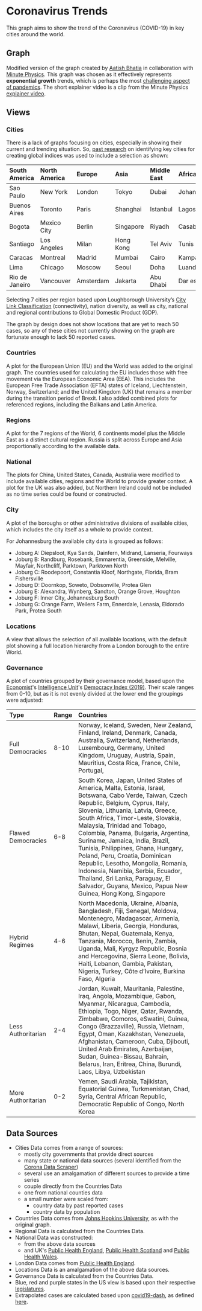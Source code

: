 # Coronavirus Trends

This graph aims to show the trend of the Coronavirus (COVID-19) in key cities around the world.

## Graph

Modified version of the graph created by [Aatish Bhatia](https://aatishb.com/covidtrends/) in collaboration with [Minute Physics](https://www.youtube.com/user/minutephysics). This graph was chosen as it effectively represents **exponential growth** trends, which is perhaps the most [challenging aspect of pandemics](https://www.youtube.com/watch?v=Kas0tIxDvrg). The short explainer video is a clip from the Minute Physics [explainer video](https://www.youtube.com/watch?v=54XLXg4fYsc).

## Views

### Cities

There is a lack of graphs focusing on cities, especially in showing their current and trending situation. So, [past research](https://www.rca.ac.uk/research-innovation/research-centres/helen-hamlyn-centre/research-projects/2018-projects/global-healthcare-index/) on identifying key cities for creating global indices was used to include a selection as shown:

|South America| North America  | Europe | Asia | Middle East | Africa | Oceania|
|:--------------|:--------------|:-------|:-----|:------------|:-------|:-------|
| Sao Paulo | New York | London | Tokyo | Dubai | Johannesburg | Sydney |
| Buenos Aires | Toronto | Paris | Shanghai | Istanbul | Lagos | Auckland |
| Bogota | Mexico City | Berlin | Singapore |Riyadh  | Casablanca | Honolulu |
| Santiago | Los Angeles | Milan | Hong Kong |Tel Aviv| Tunis | Melbourne |
| Caracas | Montreal | Madrid | Mumbai | Cairo| Kampala | Wellington |
| Lima | Chicago | Moscow | Seoul | Doha | Luanda | Brisbane |
| Rio de Janeiro | Vancouver | Amsterdam | Jakarta | Abu Dhabi | Dar es Salaam | Christchurch |

Selecting 7 cities per region based upon Loughborough University’s [City Link Classification](https://www.lboro.ac.uk/gawc/world2018link.html) (connectivity), nation diversity, as well as city, national and regional contributions to Global Domestic Product (GDP). 

The graph by design does not show locations that are yet to reach 50 cases, so any of these cities not currently showing on the graph are fortunate enough to lack 50 reported cases.

### Countries

A plot for the European Union (EU) and the World was added to the original graph. The countries used for calculating the EU includes those with free movement via the European Economic Area (EEA). This includes the European Free Trade Association (EFTA) states of Iceland, Liechtenstein, Norway, Switzerland; and the United Kingdom (UK) that remains a member during the transition period of Brexit. I also added combined plots for referenced regions, including the Balkans and Latin America.

### Regions

A plot for the 7 regions of the World, 6 continents model plus the Middle East as a distinct cultural region. Russia is split across Europe and Asia proportionally according to the available data. 

### National

The plots for China, United States, Canada, Australia were modified to include available cities, regions and the World to provide greater context. A plot for the UK was also added, but Northern Ireland could not be included as no time series could be found or constructed.

### City

A plot of the boroughs or other administrative divisions of available cities, which includes the city itself as a whole to provide context. 

For Johannesburg the available city data is grouped as follows:

- Joburg A: Diepsloot, Kya Sands, Dainfern, Midrand, Lanseria, Fourways
- Joburg B: Randburg, Rosebank, Emmarentia, Greenside, Melville, Mayfair, Northcliff, Parktown, Parktown North
- Joburg C: Roodepoort, Constantia Kloof, Northgate, Florida, Bram Fishersville
- Joburg D: Doornkop, Soweto, Dobsonville, Protea Glen
- Joburg E: Alexandra, Wynberg, Sandton, Orange Grove, Houghton
- Joburg F: Inner City, Johannesburg South
- Joburg G: Orange Farm, Weilers Farm, Ennerdale, Lenasia, Eldorado Park, Protea South


### Locations

A view that allows the selection of all available locations, with the default plot showing a full location hierarchy from a London borough to the entire World.

### Governance

A plot of countries grouped by their governance model, based upon the [Economist](https://www.economist.com/)'s [Intelligence Unit](https://www.eiu.com/n/)'s [Democracy Index (2019)](https://www.eiu.com/topic/democracy-index). Their scale ranges from 0-10, but as it is not evenly divided at the lower end the groupings were adjusted:

| Type | Range | Countries |
|:-----|:------|:----------|
| Full Democracies | 8-10 | Norway, Iceland, Sweden, New Zealand, Finland, Ireland, Denmark, Canada, Australia, Switzerland, Netherlands, Luxembourg, Germany, United Kingdom, Uruguay, Austria, Spain, Mauritius, Costa Rica, France, Chile, Portugal,  |
| Flawed Democracies | 6-8 | South Korea, Japan, United States of America, Malta, Estonia, Israel, Botswana, Cabo Verde, Taiwan, Czech Republic, Belgium, Cyprus, Italy, Slovenia, Lithuania, Latvia, Greece, South Africa, Timor-Leste, Slovakia, Malaysia, Trinidad and Tobago, Colombia, Panama, Bulgaria, Argentina, Suriname, Jamaica, India, Brazil, Tunisia, Philippines, Ghana, Hungary, Poland, Peru, Croatia, Dominican Republic, Lesotho, Mongolia, Romania, Indonesia, Namibia, Serbia, Ecuador, Thailand, Sri Lanka, Paraguay, El Salvador, Guyana, Mexico, Papua New Guinea, Hong Kong, Singapore  |
| Hybrid Regimes | 4-6 | North Macedonia, Ukraine, Albania, Bangladesh, Fiji, Senegal, Moldova, Montenegro, Madagascar, Armenia, Malawi, Liberia, Georgia, Honduras, Bhutan, Nepal, Guatemala, Kenya, Tanzania, Morocco, Benin, Zambia, Uganda, Mali, Kyrgyz Republic, Bosnia and Hercegovina, Sierra Leone, Bolivia, Haiti, Lebanon, Gambia, Pakistan, Nigeria, Turkey, Côte d’Ivoire, Burkina Faso, Algeria  |
| Less Authoritarian | 2-4 | Jordan, Kuwait, Mauritania, Palestine, Iraq, Angola, Mozambique, Gabon, Myanmar, Nicaragua, Cambodia, Ethiopia, Togo, Niger, Qatar, Rwanda, Zimbabwe, Comoros, eSwatini, Guinea, Congo (Brazzaville), Russia, Vietnam, Egypt, Oman, Kazakhstan, Venezuela, Afghanistan, Cameroon, Cuba, Djibouti, United Arab Emirates, Azerbaijan, Sudan, Guinea-Bissau, Bahrain, Belarus, Iran, Eritrea, China, Burundi, Laos, Libya, Uzbekistan |
| More Authoritarian | 0-2 | Yemen, Saudi Arabia, Tajikistan, Equatorial Guinea, Turkmenistan, Chad, Syria, Central African Republic, Democratic Republic of Congo, North Korea |


## Data Sources

* Cities Data comes from a range of sources:
	- mostly city governments that provide direct sources
	- many state or national data sources (several identified from the [Corona Data Scraper](https://coronadatascraper.com/))
	- several use an amalgamation of different sources to provide a time series
	- couple directly from the Countries Data
	- one from national counties data
	- a small number were scaled from:
		- country data by past reported cases
		- country data by population
* Countries Data comes from [Johns Hopkins University](https://github.com/CSSEGISandData/COVID-19), as with the original graph.
* Regional Data is calculated from the Countries Data.
* National Data was constructed:
	* from the above data sources
	* and UK's [Public Health England](https://coronavirus.data.gov.uk/), [Public Health Scotland](https://www.gov.scot/publications/coronavirus-covid-19-trends-in-daily-data/) and [Public Health Wales](https://phw.nhs.wales/topics/latest-information-on-novel-coronavirus-covid-19/coronavirus-grid-links/coronavirus-covid-19-data-dashboard-desktop-view/).
* London Data comes from [Public Health England](https://coronavirus.data.gov.uk/).
* Locations Data is an amalgamation of the above data sources.
* Governance Data is calculated from the Countries Data.
* Blue, red and purple states in the US view is based upon their respective [legislatures](https://en.wikipedia.org/wiki/List_of_United_States_state_legislatures).
* Extrapolated cases are calculated based upon [covid19-dash](https://covid19-dash.github.io), as defined [here](https://covid19-dash.github.io/modeling_short.html).
